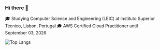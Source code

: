 ### Hi there 👋

🎓 Studying Computer Science and Engineering (LEIC) at Instituto Superior Técnico, Lisbon, Portugal
🎓 AWS Certified Cloud Practitioner until September 03, 2026

![Top Langs](https://github-readme-stats.vercel.app/api/top-langs/?username=TiDeane&hide=javascript,css,scss,html&theme=tokyonight)

<!--
**TiDeane/TiDeane** is a ✨ _special_ ✨ repository because its `README.md` (this file) appears on your GitHub profile.

Here are some ideas to get you started:

- 🔭 I’m currently working on ...
- 🌱 I’m currently learning ...
- 👯 I’m looking to collaborate on ...
- 🤔 I’m looking for help with ...
- 💬 Ask me about ...
- 📫 How to reach me: ...
- 😄 Pronouns: ...
- ⚡ Fun fact: ...
-->
